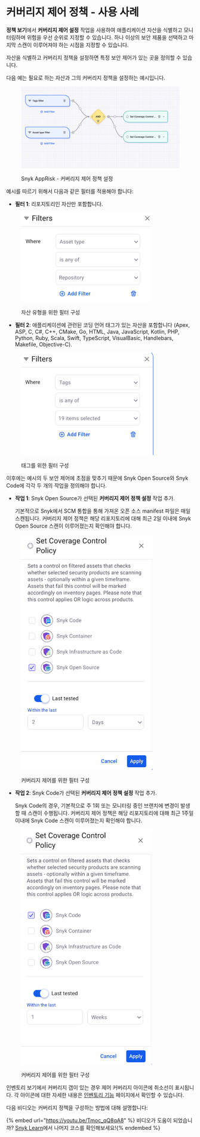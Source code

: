 # 커버리지 제어 정책 - 사용 사례

**정책 보기**에서 **커버리지 제어 설정** 작업을 사용하여 애플리케이션 자산을 식별하고 모니터링하며 위험을 우선 순위로 지정할 수 있습니다. 하나 이상의 보안 제품을 선택하고 마지막 스캔이 이루어져야 하는 시점을 지정할 수 있습니다.

자산을 식별하고 커버리지 정책을 설정하면 특정 보안 제어가 있는 곳을 정의할 수 있습니다.

다음 예는 필요로 하는 자산과 그의 커버리지 정책을 설정하는 예시입니다.

<figure><img src="../../../../.gitbook/assets/image (2) (10).png" alt="AppRisk - 커버리지 제어 정책 설정"><figcaption><p>Snyk AppRisk - 커버리지 제어 정책 설정</p></figcaption></figure>

예시를 따르기 위해서 다음과 같은 필터를 적용해야 합니다:

* **필터 1**: 리포지토리인 자산만 포함합니다.

<figure><img src="../../../../.gitbook/assets/image (3) (5).png" alt="자산 유형을 위한 필터 구성" width="350"><figcaption><p>자산 유형을 위한 필터 구성</p></figcaption></figure>

* **필터 2**: 애플리케이션에 관련된 코딩 언어 태그가 있는 자산을 포함합니다 (Apex, ASP, C, C#, C++, CMake, Go, HTML, Java, JavaScript, Kotlin, PHP, Python, Ruby, Scala, Swift, TypeScript, VisualBasic, Handlebars, Makefile, Objective-C).

<figure><img src="../../../../.gitbook/assets/image (4) (7).png" alt="태그를 위한 필터 구성" width="354"><figcaption><p>태그를 위한 필터 구성</p></figcaption></figure>

이후에는 예시의 두 보안 제어에 초점을 맞추기 때문에 Snyk Open Source와 Snyk Code에 각각 두 개의 작업을 정의해야 합니다.

* **작업 1**: Snyk Open Source가 선택된 **커버리지 제어 정책 설정** 작업 추가.

    기본적으로 Snyk에서 SCM 통합을 통해 가져온 오픈 소스 manifest 파일은 매일 스캔됩니다. 커버리지 제어 정책은 해당 리포지토리에 대해 최근 2일 이내에 Snyk Open Source 스캔이 이루어졌는지 확인해야 합니다.

<figure><img src="../../../../.gitbook/assets/image (5) (3).png" alt="커버리지 제어를 위한 필터 구성" width="352"><figcaption><p>커버리지 제어를 위한 필터 구성</p></figcaption></figure>

* **작업 2**: Snyk Code가 선택된 **커버리지 제어 정책 설정** 작업 추가.

    Snyk Code의 경우, 기본적으로 주 1회 또는 모니터링 중인 브랜치에 변경이 발생할 때 스캔이 수행됩니다. 커버리지 제어 정책은 해당 리포지토리에 대해 최근 1주일 이내에 Snyk Code 스캔이 이루어졌는지 확인해야 합니다.

<figure><img src="../../../../.gitbook/assets/image (6) (6) (1).png" alt="커버리지 제어를 위한 필터 구성" width="350"><figcaption><p>커버리지 제어를 위한 필터 구성</p></figcaption></figure>

인벤토리 보기에서 커버리지 갭이 있는 경우 제어 커버리지 아이콘에 취소선이 표시됩니다. 각 아이콘에 대한 자세한 내용은 [인벤토리 기능](../../../../manage-assets/assets-inventory-components.md) 페이지에서 확인할 수 있습니다.

다음 비디오는 커버리지 정책을 구성하는 방법에 대해 설명합니다:

{% embed url="https://youtu.be/Tmoc_qQ8qA8" %}
비디오가 도움이 되었습니까? [Snyk Learn](https://learn.snyk.io/lesson/snyk-apprisk-essentials/)에서 나머지 코스를 확인해보세요!{% endembed %}  
